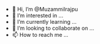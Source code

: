 - 👋 Hi, I’m @Muzammilrajpu
- 👀 I’m interested in ...
- 🌱 I’m currently learning ...
- 💞️ I’m looking to collaborate on ...
- 📫 How to reach me ...

<!---
Muzammilrajpu/Muzammilrajpu is a ✨ special ✨ repository because its `README.md` (this file) appears on your GitHub profile.
You can click the Preview link to take a look at your changes.
--->
